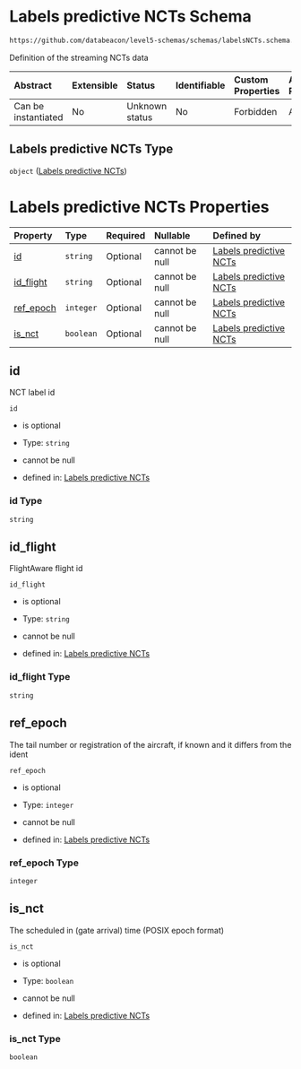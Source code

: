 # Labels predictive NCTs Schema

```txt
https://github.com/databeacon/level5-schemas/schemas/labelsNCTs.schema.json
```

Definition of the streaming NCTs data

| Abstract            | Extensible | Status         | Identifiable | Custom Properties | Additional Properties | Access Restrictions | Defined In                                                                        |
| :------------------ | :--------- | :------------- | :----------- | :---------------- | :-------------------- | :------------------ | :-------------------------------------------------------------------------------- |
| Can be instantiated | No         | Unknown status | No           | Forbidden         | Allowed               | none                | [labelsNCTs.schema.json](../../out/labelsNCTs.schema.json "open original schema") |

## Labels predictive NCTs Type

`object` ([Labels predictive NCTs](labelsncts.md))

# Labels predictive NCTs Properties

| Property                 | Type      | Required | Nullable       | Defined by                                                                                                                                                       |
| :----------------------- | :-------- | :------- | :------------- | :--------------------------------------------------------------------------------------------------------------------------------------------------------------- |
| [id](#id)                | `string`  | Optional | cannot be null | [Labels predictive NCTs](labelsncts-properties-id.md "https://github.com/databeacon/level5-schemas/schemas/labelsNCTs.schema.json#/properties/id")               |
| [id\_flight](#id_flight) | `string`  | Optional | cannot be null | [Labels predictive NCTs](labelsncts-properties-id_flight.md "https://github.com/databeacon/level5-schemas/schemas/labelsNCTs.schema.json#/properties/id_flight") |
| [ref\_epoch](#ref_epoch) | `integer` | Optional | cannot be null | [Labels predictive NCTs](labelsncts-properties-ref_epoch.md "https://github.com/databeacon/level5-schemas/schemas/labelsNCTs.schema.json#/properties/ref_epoch") |
| [is\_nct](#is_nct)       | `boolean` | Optional | cannot be null | [Labels predictive NCTs](labelsncts-properties-is_nct.md "https://github.com/databeacon/level5-schemas/schemas/labelsNCTs.schema.json#/properties/is_nct")       |

## id

NCT label id

`id`

*   is optional

*   Type: `string`

*   cannot be null

*   defined in: [Labels predictive NCTs](labelsncts-properties-id.md "https://github.com/databeacon/level5-schemas/schemas/labelsNCTs.schema.json#/properties/id")

### id Type

`string`

## id\_flight

FlightAware flight id

`id_flight`

*   is optional

*   Type: `string`

*   cannot be null

*   defined in: [Labels predictive NCTs](labelsncts-properties-id_flight.md "https://github.com/databeacon/level5-schemas/schemas/labelsNCTs.schema.json#/properties/id_flight")

### id\_flight Type

`string`

## ref\_epoch

The tail number or registration of the aircraft, if known and it differs from the ident

`ref_epoch`

*   is optional

*   Type: `integer`

*   cannot be null

*   defined in: [Labels predictive NCTs](labelsncts-properties-ref_epoch.md "https://github.com/databeacon/level5-schemas/schemas/labelsNCTs.schema.json#/properties/ref_epoch")

### ref\_epoch Type

`integer`

## is\_nct

The scheduled in (gate arrival) time (POSIX epoch format)

`is_nct`

*   is optional

*   Type: `boolean`

*   cannot be null

*   defined in: [Labels predictive NCTs](labelsncts-properties-is_nct.md "https://github.com/databeacon/level5-schemas/schemas/labelsNCTs.schema.json#/properties/is_nct")

### is\_nct Type

`boolean`
